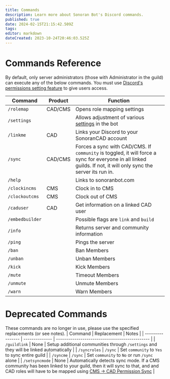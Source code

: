 ```yaml
---
title: Commands
description: Learn more about Sonoran Bot's Discord commands.
published: true
date: 2024-02-15T21:15:42.509Z
tags: 
editor: markdown
dateCreated: 2023-10-24T20:46:03.525Z
---
```


# Commands Reference

By default, only server administrators (those with Administrator in the guild) can execute any of the below commands. You must use [Discord's permissions setting feature](https://discord.com/blog/slash-commands-permissions-discord-apps-bots) to give users access.

| Command          | Product | Function                                           |
| ---------------- | ------- | -------------------------------------------------- |
| `/rolemap`       | CAD/CMS | Opens role mapping settings                        |
| `/settings`      |         | Allows adjustment of various [settings](https://info.sonoranbot.com/en/tutorials/getting-started/settings) in the bot    |
| `/linkme`        | CAD     | Links your Discord to your SonoranCAD account      |
| `/sync`          | CAD/CMS | Forces a sync with CAD/CMS. If `community` is toggled, it will force a sync for everyone in all linked guilds. If not, it will only sync the server its run in.             |
| `/help`		     	 |				 | Links to sonoranbot.com                            |
| `/clockincms`    | CMS     | Clock in to CMS                                    |
| `/clockoutcms`   | CMS     | Clock out of CMS                                   | 
| `/caduser`       | CAD     | Get information on a linked CAD user               |
| `/embedbuilder`  |         | Possible flags are `link` and `build`              | 
| `/info`          |         | Returns server and community information           |
| `/ping`          |         | Pings the server                                   |
| `/ban`           |         | Ban Members                                        |
| `/unban`         |         | Unban Members                                      |
| `/kick`          |         | Kick Members                                       |
| `/mute`          |         | Timeout Members                                    |
| `/unmute`        |         | Unmute Members                                     |
| `/warn`          |         | Warn Members                                       |

# Deprecated Commands <a href="deprecated-commands" id="deprecated-commands"></a>
These commands are no longer in use, please use the specified replacements (or see notes).
| Command          | Replacement    | Notes                                          |
| ---------------- | -------------- | ---------------------------------------------- |
| `/guildlink`     | None           | Setup additional communities through `/settings` and they will be linked automatically  |
| `/syncroles`     | `/sync`        | Set `community` to `Yes` to sync entire guild  |
| `/syncme`        | `/sync`        | Set `community` to `No` or run `/sync` alone   |
| `/setsyncmode`   | None           | Automatically detects sync mode. If a CMS community has been linked to your guild, then it will sync to that, and and CAD roles will have to be mapped using [CMS -> CAD Permission Sync](https://info.sonorancms.com/integration-capabilities/sonoran-cad-sync)  |